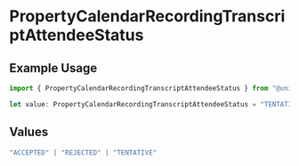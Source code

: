 # PropertyCalendarRecordingTranscriptAttendeeStatus

## Example Usage

```typescript
import { PropertyCalendarRecordingTranscriptAttendeeStatus } from "@unified-api/typescript-sdk/sdk/models/shared";

let value: PropertyCalendarRecordingTranscriptAttendeeStatus = "TENTATIVE";
```

## Values

```typescript
"ACCEPTED" | "REJECTED" | "TENTATIVE"
```